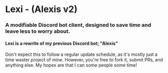 # Lexi - (Alexis v2)
### A modifiable Discord bot client, designed to save time and leave less to worry about.
#### Lexi is a rewrite of my previous Discord bot; "Alexis"

Don't expect this to follow a regular update schedule, as it's mostly just a time waster project of mine.
However, you're free to fork it, submit PRs, and anything else. My hopes are that I can some people some time!
